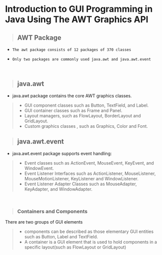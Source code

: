 # <b>Introduction to GUI Programming in Java Using The AWT Graphics API</b>
>##    <b>AWT Package </b> 
+     The awt package consists of 12 packages of 370 classes 
+     Only two packages are commonly used java.awt and java.awt.event

<br>

>## <b>java.awt</b>
+   java.awt package contains the core AWT graphics classes.
>+  GUI component classes such as Button, TextField, and Label.
>+  GUI container classes such as Frame and Panel.
>+  Layout managers, such as FlowLayout, BorderLayout and GridLayout.
>+  Custom graphics classes , such as Graphics, Color and Font.


>## <b>java.awt.event</b>
+   java.awt.event package supports event handling:
>+  Event classes such as ActionEvent, MouseEvent, KeyEvent, and WindowEvent.
>+  Event Listener Interfaces such as ActionListener, MouseListener, MouseMotionListener, KeyListener and WindowListener.
>+  Event Listener Adapter Classes such as MouseAdapter, KeyAdapter, and WindowAdapter.

<br>

>### <b>Containers and Components</b>
There are two groups of GUI elements
>+    components can be described as those elementary GUI entities such as Button, Label and TextField.
>+  A container is a GUI element that is used to hold components in a specific layout(such as FlowLayout or GridLayout)































































































